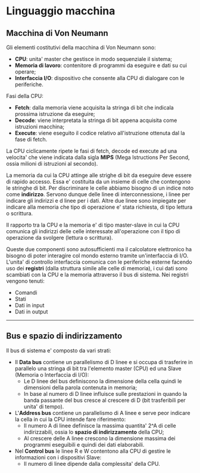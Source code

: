 # Linguaggio macchina

## Macchina di Von Neumann

Gli elementi costitutivi della macchina di Von Neumann sono:
* **CPU**: unita' master che gestisce in modo sequenziale il sistema;
* **Memoria di lavoro**: contenitore di programmi da eseguire e dati su cui operare;
* **Interfaccia I/O**: dispositivo che consente alla CPU di dialogare con le periferiche.

Fasi della CPU:
* **Fetch**: dalla memoria viene acquisita la stringa di bit che indicala  prossima istruzione da eseguire;
* **Decode**: viene interpretata la stringa di bit appena acquisita come istruzioni macchina;
* **Execute**: viene eseguito il codice relativo all'istruzione ottenuta dal la fase di fetch.

La CPU ciclicamente ripete le fasi di fetch, decode ed execute ad una velocita' che viene indicata dalla sigla **MIPS** (Mega Istructions Per Second, ossia milioni di istruzioni al secondo).

La memoria da cui la CPU attinge alle strighe di bit da eseguire deve essere di rapido accesso. Essa e' costituita da un insieme di celle che contengono le stringhe di bit.
Per discriminare le celle abbiamo bisogno di un indice noto come **indirizzo**.
Servono dunque delle linee di interconnessione, i linee per indicare gli indirizzi e d linee per i dati. Altre due linee sono impiegate per indicare alla memoria che tipo di operazione e' stata richiesta, di tipo lettura o scrittura.

Il rapporto tra la CPU e la memoria e' di tipo master-slave in cui la CPU comunica gli indirizzi delle celle interessate all'operazione con il tipo di operazione da svolgere (lettura o scrittura).

Queste due componenti sono autosufficienti ma il calcolatore elettronico ha bisogno di poter interagire col mondo esterno tramite un'interfaccia di I/O.
L'unita' di controllo interfaccia comunica con le periferiche esterne facendo uso dei **registri** (dalla struttura simile alle celle di memoria), i cui dati sono scambiati con la CPU e la memoria attraverso il bus di sistema.
Nei registri vengono tenuti:
* Comandi
* Stati
* Dati in input
* Dati in output


___

## Bus e spazio di indirizzamento

Il bus di sistema e' composto da vari strati:
* Il **Data bus** contiene un parallelismo di D linee e si occupa di trasferire in parallelo una stringa di bit tra l'elemento master (CPU) ed una Slave (Memoria o Interfaccia di I/O):
  * Le D linee del bus definiscono la dimensione della cella quindi le dimensioni della parola contenuta in memoria;
  * In base al numero di D linee influisce sulle prestazioni in quando la banda passante del bus cresce al crescere di D (bit trasferibili per unita' di tempo).
* L'**Address bus** contiene un parallelismo di A linee e serve peor indicare la cella in cui la CPU intende fare riferimento:
  * Il numero A di linee definisce la massima quantita' 2^A di celle indirizzabili, ossia lo **spazio di indirizzamento** della CPU;
  * Al crescere delle A linee crescono la dimensione massima dei programmi eseguibili e quindi dei dati elaborabili.
* Nel **Control bus** le linee R e W contentono alla CPU di gestire le informazioni con i dispositivi Slave:
  * Il numero di linee dipende dalla complessita' della CPU.